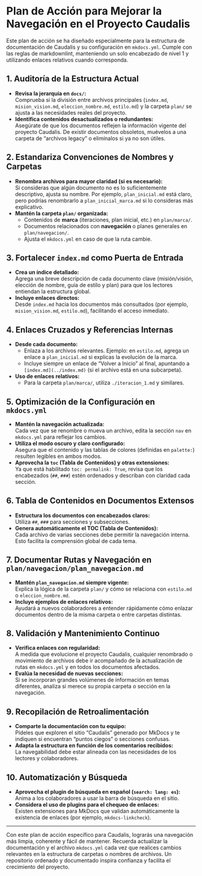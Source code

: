 # Plan de Acción para Mejorar la Navegación en el Proyecto Caudalis

Este plan de acción se ha diseñado especialmente para la estructura de documentación de Caudalis y su configuración en `mkdocs.yml`. Cumple con las reglas de markdownlint, manteniendo un solo encabezado de nivel 1 y utilizando enlaces relativos cuando corresponda.

## 1. Auditoría de la Estructura Actual

- **Revisa la jerarquía en `docs/`:**  
  Comprueba si la división entre archivos principales (`index.md`, `mision_vision.md`, `eleccion_nombre.md`, `estilo.md`) y la carpeta `plan/` se ajusta a las necesidades reales del proyecto.  
- **Identifica contenidos desactualizados o redundantes:**  
  Asegúrate de que los documentos reflejen la información vigente del proyecto Caudalis. De existir documentos obsoletos, muévelos a una carpeta de “archivos legacy” o elimínalos si ya no son útiles.

## 2. Estandariza Convenciones de Nombres y Carpetas

- **Renombra archivos para mayor claridad (si es necesario):**  
  Si consideras que algún documento no es lo suficientemente descriptivo, ajusta su nombre. Por ejemplo, `plan_inicial.md` está claro, pero podrías renombrarlo a `plan_inicial_marca.md` si lo consideras más explicativo.  
- **Mantén la carpeta `plan/` organizada:**  
  - Contenidos de **marca** (iteraciones, plan inicial, etc.) en `plan/marca/`.  
  - Documentos relacionados con **navegación** o planes generales en `plan/navegacion/`.  
  - Ajusta el `mkdocs.yml` en caso de que la ruta cambie.

## 3. Fortalecer `index.md` como Puerta de Entrada

- **Crea un índice detallado:**  
  Agrega una breve descripción de cada documento clave (misión/visión, elección de nombre, guía de estilo y plan) para que los lectores entiendan la estructura global.  
- **Incluye enlaces directos:**  
  Desde `index.md` hacia los documentos más consultados (por ejemplo, `mision_vision.md`, `estilo.md`), facilitando el acceso inmediato.

## 4. Enlaces Cruzados y Referencias Internas

- **Desde cada documento:**  
  - Enlaza a los archivos relevantes. Ejemplo: en `estilo.md`, agrega un enlace a `plan_inicial.md` si explicas la evolución de la marca.  
  - Incluye siempre un enlace de “Volver a Inicio” al final, apuntando a `[index.md](../index.md)` (si el archivo está en una subcarpeta).  
- **Uso de enlaces relativos:**  
  - Para la carpeta `plan/marca/`, utiliza `./iteracion_1.md` y similares.

## 5. Optimización de la Configuración en `mkdocs.yml`

- **Mantén la navegación actualizada:**  
  Cada vez que se renombre o mueva un archivo, edita la sección `nav` en `mkdocs.yml` para reflejar los cambios.  
- **Utiliza el modo oscuro y claro configurado:**  
  Asegura que el contenido y las tablas de colores (definidas en `palette:`) resulten legibles en ambos modos.  
- **Aprovecha la `toc` (Tabla de Contenidos) y otras extensiones:**  
  Ya que está habilitado `toc: permalink: True`, revisa que los encabezados (`##`, `###`) estén ordenados y describan con claridad cada sección.

## 6. Tabla de Contenidos en Documentos Extensos

- **Estructura los documentos con encabezados claros:**  
  Utiliza `##`, `###` para secciones y subsecciones.  
- **Genera automáticamente el TOC (Tabla de Contenidos):**  
  Cada archivo de varias secciones debe permitir la navegación interna. Esto facilita la comprensión global de cada tema.

## 7. Documentar Rutas y Navegación en `plan/navegacion/plan_navegacion.md`

- **Mantén `plan_navegacion.md` siempre vigente:**  
  Explica la lógica de la carpeta `plan/` y cómo se relaciona con `estilo.md` o `eleccion_nombre.md`.  
- **Incluye ejemplos de enlaces relativos:**  
  Ayudará a nuevos colaboradores a entender rápidamente cómo enlazar documentos dentro de la misma carpeta o entre carpetas distintas.

## 8. Validación y Mantenimiento Continuo

- **Verifica enlaces con regularidad:**  
  A medida que evolucione el proyecto Caudalis, cualquier renombrado o movimiento de archivos debe ir acompañado de la actualización de rutas en `mkdocs.yml` y en todos los documentos afectados.  
- **Evalúa la necesidad de nuevas secciones:**  
  Si se incorporan grandes volúmenes de información en temas diferentes, analiza si merece su propia carpeta o sección en la navegación.

## 9. Recopilación de Retroalimentación

- **Comparte la documentación con tu equipo:**  
  Pídeles que exploren el sitio “Caudalis” generado por MkDocs y te indiquen si encuentran “puntos ciegos” o secciones confusas.  
- **Adapta la estructura en función de los comentarios recibidos:**  
  La navegabilidad debe estar alineada con las necesidades de los lectores y colaboradores.

## 10. Automatización y Búsqueda

- **Aprovecha el plugin de búsqueda en español (`search: lang: es`):**  
  Anima a los colaboradores a usar la barra de búsqueda en el sitio.  
- **Considera el uso de plugins para el chequeo de enlaces:**  
  Existen extensiones para MkDocs que validan automáticamente la existencia de enlaces (por ejemplo, `mkdocs-linkcheck`).  

---

Con este plan de acción específico para Caudalis, lograrás una navegación más limpia, coherente y fácil de mantener. Recuerda actualizar la documentación y el archivo `mkdocs.yml` cada vez que realices cambios relevantes en la estructura de carpetas o nombres de archivos. Un repositorio ordenado y documentado inspira confianza y facilita el crecimiento del proyecto.
